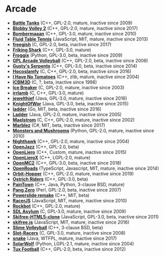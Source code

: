 [comment]: # (autogenerated content, do not edit)
# Arcade

- **[Battle Tanks](battle_tanks.md)** (C++, GPL-2.0, mature, inactive since 2009)
- **[Blobby Volley 2](blobby_volley_2.md)** (C++, GPL-2.0, mature, inactive since 2017)
- **[Bombermaaan](bombermaaan.md)** (C++, GPL-3.0, mature, inactive since 2010)
- **[Fluid Table Tennis](fluid_table_tennis.md)** (JavaScript, MIT, mature, inactive since 2013)
- **[freegish](freegish.md)** (C, GPL-2.0, beta, inactive since 2017)
- **[Friking Shark](friking_shark.md)** (C++, GPL-3.0, mature)
- **[Froggix](froggix.md)** (Python, GPL-3.0, beta, inactive since 2009)
- **[GPL Arcade Volleyball](gpl_arcade_volleyball.md)** (C++, GPL-2.0, beta, inactive since 2006)
- **[Gusty's Serpents](gustys_serpents.md)** (C++, GPL-3.0, beta, inactive since 2014)
- **[Hocoslamfy](hocoslamfy.md)** (C, C++, GPL-2.0, beta, inactive since 2016)
- **[I Have No Tomatoes](i_have_no_tomatoes.md)** (C++, zlib, mature, inactive since 2004)
- **[ICBM3D](icbm3d.md)** (C, ?, beta, inactive since 1998)
- **[Ice Breaker](ice_breaker.md)** (C, GPL-2.0, mature, inactive since 2003)
- **[irrlamb](irrlamb.md)** (C, C++, GPL-3.0, mature)
- **[jewelthief](jewelthief.md)** (Java, GPL-3.0, mature, inactive since 2016)
- **[KnightOfWor](knightofwor.md)** (Java, GPL-3.0, beta, inactive since 2015)
- **[ladder](ladder-2.md)** (Go, MIT, beta, inactive since 2016)
- **[Ladder](ladder.md)** (Java, GPL-2.0, mature, inactive since 2005)
- **[Maelstrom](maelstrom.md)** (C, C++, GPL-2.0, mature, inactive since 2002)
- **[Marblez](marblez.md)** (C#, MIT, beta, inactive since 2017)
- **[Monsters and Mushrooms](monsters_and_mushrooms.md)** (Python, GPL-2.0, mature, inactive since 2010)
- **[Nighthawk](nighthawk.md)** (C++, GPL-2.0, mature, inactive since 2004)
- **[OpenJazz](openjazz.md)** (C++, GPL-2.0, beta)
- **[OpenLiero](openliero.md)** (C++, Custom, mature, inactive since 2015)
- **[OpenLieroX](openlierox.md)** (C++, LGPL-2.0, mature)
- **[OpenMC2](openmc2.md)** (C++, GPL-3.0, beta, inactive since 2018)
- **[OpenRoads](openroads.md)** (TypeScript, Javascript, MIT, mature, inactive since 2014)
- **[Orbit-Hopper](orbit-hopper.md)** (C++, GPL-2.0, mature, inactive since 2019)
- **[Ostrich Riders](ostrich_riders.md)** (C++, GPL-3.0, beta)
- **[PainTown](paintown.md)** (C++, Java, Python, 3-clause BSD, mature)
- **[Pang Zero](pang_zero.md)** (Perl, GPL-2.0, beta, inactive since 2007)
- **[Powerslide remake](powerslide_remake.md)** (C++, MIT, beta)
- **[RacerJS](racerjs.md)** (JavaScript, MIT, mature, inactive since 2010)
- **[Rockbot](rockbot.md)** (C++, GPL-2.0, mature)
- **[SDL Asylum](sdl_asylum.md)** (C, GPL-3.0, mature, inactive since 2009)
- **[Skifree-HTML5-clone](skifree-html5-clone.md)** (JavaScript, GPL-3.0, beta, inactive since 2011)
- **[skifree.js](skifreejs.md)** (JavaScript, MIT, mature, inactive since 2016)
- **[Slime Volleyball](slime_volleyball.md)** (C++, 3-clause BSD, beta)
- **[Slot-Racers](slot-racers.md)** (C, GPL-3.0, mature, inactive since 2008)
- **[snake](snake.md)** (Java, WTFPL, mature, inactive since 2017)
- **[SolarWolf](solarwolf.md)** (Python, LGPL-2.1, mature, inactive since 2004)
- **[Tux Football](tux_football.md)** (C++, GPL-2.0, beta, inactive since 2012)